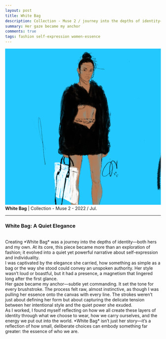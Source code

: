 ```yaml
---
layout: post
title: White Bag
description: Collection - Muse 2 / journey into the depths of identity—both hers and my own.
summary: Her gaze became my anchor
comments: true
tags: fashion self-expression women-essence
---
```


![](/assets/img/White_Bag.png)
**White Bag** | Collection - Muse 2 - 2022 / Jul.

---

### White Bag: A Quiet Elegance  
<br>
Creating *White Bag* was a journey into the depths of identity—both hers and my own. At its core, this piece became more than an exploration of fashion; it evolved into a quiet yet powerful narrative about self-expression and individuality.  
<br>
I was captivated by the elegance she carried, how something as simple as a bag or the way she stood could convey an unspoken authority. Her style wasn’t loud or boastful, but it had a presence, a magnetism that lingered long after the first glance.  
<br>
Her gaze became my anchor—subtle yet commanding. It set the tone for every brushstroke. The process felt raw, almost instinctive, as though I was pulling her essence onto the canvas with every line. The strokes weren’t just about defining her form but about capturing the delicate tension between her intentional style and the quiet power she exuded.  
<br>
As I worked, I found myself reflecting on how we all create these layers of identity through what we choose to wear, how we carry ourselves, and the energy we put out into the world. *White Bag* isn’t just her story—it’s a reflection of how small, deliberate choices can embody something far greater: the essence of who we are.  